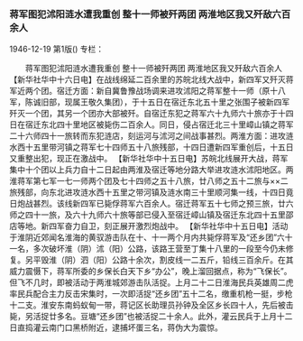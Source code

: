 ### 蒋军图犯沭阳涟水遭我重创  整十一师被歼两团  两淮地区我又歼敌六百余人

1946-12-19
第1版()
专栏：

　　蒋军图犯沭阳涟水遭我重创
    整十一师被歼两团
    两淮地区我又歼敌六百余人
    【新华社华中十六日电】在战线绵延二百余里的苏皖北线大战中，新四军又歼灭蒋军近两个团。宿迁方面：新自冀鲁豫战场调来进攻沭阳之蒋军整十一师（原十八军，陈诚旧部，现属王敬久集团），于十五日在宿迁东北五十里之张围子被新四军歼灭一个团，其另一个团亦大部被歼。自宿迁东犯之蒋军六十九师六十旅亦于十四日在宿迁东北四十里地区被毙伤二百余人。同日，侵占宿迁北三十里嶂山镇之蒋军二十六师四十一旅转而东犯涟店，刻运河与沭河之间战事甚烈。两淮方面：进攻涟水西十五里带河镇之蒋军七十四师五十八旅残部，十四日遭新四军重创后，十五日又重整出犯，现正在激战中。
    【新华社华中十五日电】苏皖北线展开大战，蒋军集中十个团以上兵力自十二日起由两淮及宿迁等地分路大举进攻涟水沭阳地区。两淮蒋军第七军一七一师两个团及七十四师之五十八旅，廿八师之五十二旅与××二旅残部，向东北进攻涟水西十五里之带河镇及涟水南三十里顺河集一线，十四日竟日炮战甚烈。该线新四军已毙俘蒋军六百余人。宿迁蒋军五十七师之预三旅，廿六师之四十一旅，及六十九师六十旅等部已侵入至宿迁嶂山镇及宿迁东北四十五里邵店等地。新四军奋力自卫，刻正展开激烈炮战中。
    【新华社华中十五日电】活动于淮阴近郊闻名淮海的黄驭游击队在十、十一两个月内共毙俘蒋军及“还乡团”六十一名，多次破坏淮（阴）沭（阳）公路，该路王营至丁集十八里的一段至今仍未修复。另平毁淮（阴）泗（阳）公路十余次，割皮线一二五斤，铅线三百余斤。在其威力震慑下，蒋军所委的乡保长白天下乡“办公”，晚上溜回据点，称为“飞保长”。但飞不几时，即被活动于两淮城郊游击队活捉。上月二十二日淮海民兵英雄周二虎率民兵配合主力反击宋集时，一次即活捉“还乡团”五十二名，缴重机枪一挺，步枪十二支。淮安东南蚂蚁甸一带，蒋记区长助理员孙钟及全区乡长四十人，先后被击毙，另活捉廿多名。豆塘“还乡团”也被活捉二十余人。此外，灌云民兵于上月十二日直捣灌云南门口黑桥附近，逮捕坏蛋三名，蒋伪大为震惊。
